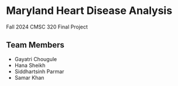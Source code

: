 # Maryland Heart Disease Analysis

Fall 2024 CMSC 320 Final Project

## Team Members

- Gayatri Chougule
- Hana Sheikh
- Siddhartsinh Parmar
- Samar Khan
